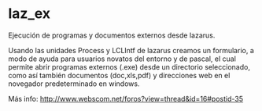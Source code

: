 # laz_ex
Ejecución de programas y documentos externos desde lazarus.

Usando las unidades Process y LCLIntf de lazarus creamos un formulario, a modo de ayuda para usuarios novatos del entorno y de pascal, el cual permite abrir programas externos (.exe) desde un directorio seleccionado, como así también documentos (doc,xls,pdf) y direcciones web en el novegador predeterminado en windows.

Más info: http://www.webscom.net/foros?view=thread&id=16#postid-35
